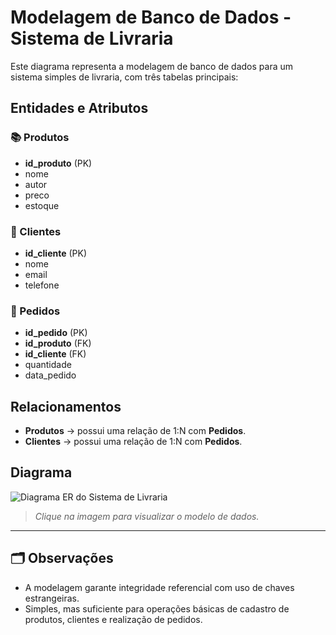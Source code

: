 # Modelagem de Banco de Dados - Sistema de Livraria

Este diagrama representa a modelagem de banco de dados para um sistema simples de livraria, com três tabelas principais:

## Entidades e Atributos

### 📚 Produtos
- **id_produto** (PK)
- nome
- autor
- preco
- estoque

### 👤 Clientes
- **id_cliente** (PK)
- nome
- email
- telefone

### 📝 Pedidos
- **id_pedido** (PK)
- **id_produto** (FK)
- **id_cliente** (FK)
- quantidade
- data_pedido

## Relacionamentos

- **Produtos** → possui uma relação de 1:N com **Pedidos**.
- **Clientes** → possui uma relação de 1:N com **Pedidos**.

## Diagrama

![Diagrama ER do Sistema de Livraria](https://via.placeholder.com/600x400.png?text=Modelo+ER+Livraria)

> _Clique na imagem para visualizar o modelo de dados._

---

## 🗂️ Observações

- A modelagem garante integridade referencial com uso de chaves estrangeiras.
- Simples, mas suficiente para operações básicas de cadastro de produtos, clientes e realização de pedidos.

